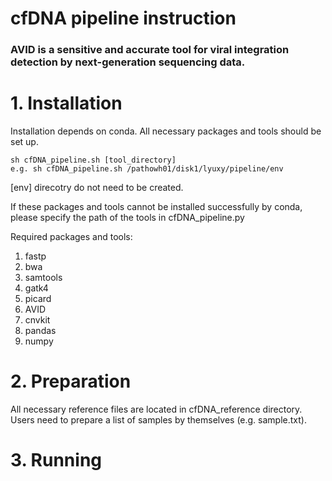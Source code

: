 # cfDNA pipeline instruction

### AVID is a sensitive and accurate tool for viral integration detection by next-generation sequencing data.

# 1. Installation
Installation depends on conda. All necessary packages and tools should be set up.
```
sh cfDNA_pipeline.sh [tool_directory]
e.g. sh cfDNA_pipeline.sh /pathowh01/disk1/lyuxy/pipeline/env
```
[env] direcotry do not need to be created.

If these packages and tools cannot be installed successfully by conda, please specify the path of the tools in cfDNA_pipeline.py

Required packages and tools:
<ol>
<li>fastp</li>
<li>bwa</li>
<li>samtools</li>
<li>gatk4</li>
<li>picard</li>
<li>AVID</li>
<li>cnvkit</li>
<li>pandas</li>
<li>numpy</li>
</ol>

# 2. Preparation 
All necessary reference files are located in cfDNA_reference directory. Users need to prepare a list of samples by themselves (e.g. sample.txt).


# 3. Running


